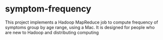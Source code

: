 # symptom-frequency
This project implements a Hadoop MapReduce job to compute frequency of symptoms group by age range, using a Mac.
It is designed for people who are new to Hadoop and distributing computing
